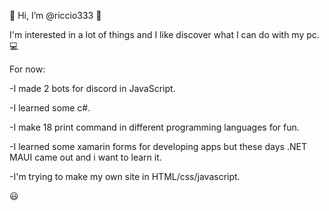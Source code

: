 👋 Hi, I’m @riccio333 👋

I'm interested in a lot of things and I like discover what I can do with my pc. 💻

For now:

-I made 2 bots for discord in JavaScript.

-I learned some c#.

-I make 18 print command in different programming languages for fun.

-I learned some xamarin forms for developing apps but these days .NET MAUI came out and i want to learn it.

-I'm trying to make my own site in HTML/css/javascript.

😃

<!---
riccio333/riccio333 is a ✨ special ✨ repository because its `README.md` (this file) appears on your GitHub profile.
You can click the Preview link to take a look at your changes.
--->
